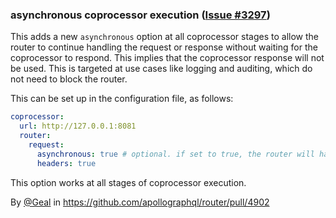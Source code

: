 ### asynchronous coprocessor execution ([Issue #3297](https://github.com/apollographql/router/issues/3297))

This adds a new `asynchronous` option at all coprocessor stages to allow the router to continue handling the request or response without waiting for the coprocessor to respond. This implies that the coprocessor response will not be used. This is targeted at use cases like logging and auditing, which do not need to block the router.

This can be set up in the configuration file, as follows:

```yaml title="router.yaml"
coprocessor:
  url: http://127.0.0.1:8081
  router:
    request:
      asynchronous: true # optional. if set to true, the router will handle the request without waiting for the coprocessor to respond
      headers: true
```

This option works at all stages of coprocessor execution.

By [@Geal](https://github.com/Geal) in https://github.com/apollographql/router/pull/4902